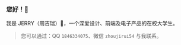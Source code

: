 ### 您好！👋

我是 JERRY（周吉瑞）:dragon_face:，一个深爱设计、前端及电子产品的在校大学生。

> 您可以通过：QQ `1846334075`、微信 `zhoujirui54` 与我联系。

